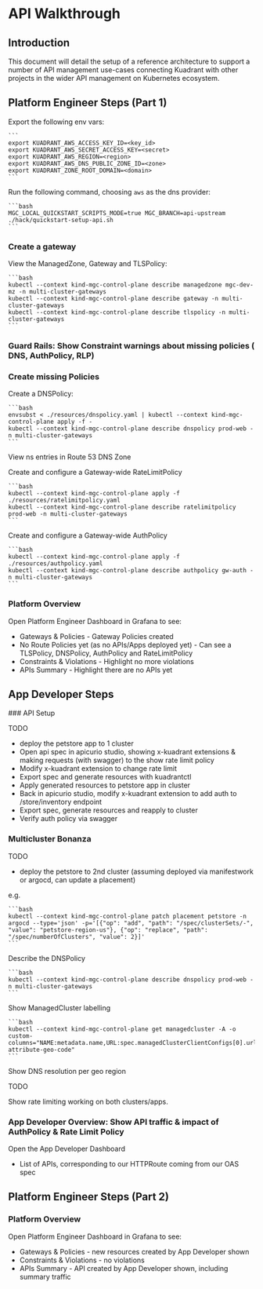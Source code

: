 # API Walkthrough

## Introduction

This document will detail the setup of a reference architecture to support a number of API management use-cases connecting Kuadrant with other projects in the wider API management on Kubernetes ecosystem.

## Platform Engineer Steps (Part 1)


<!-- TODO: Copy formatting & env var info from the MGC Getting Started guide -->

Export the following env vars:

    ```
    export KUADRANT_AWS_ACCESS_KEY_ID=<key_id>
    export KUADRANT_AWS_SECRET_ACCESS_KEY=<secret>
    export KUADRANT_AWS_REGION=<region>
    export KUADRANT_AWS_DNS_PUBLIC_ZONE_ID=<zone>
    export KUADRANT_ZONE_ROOT_DOMAIN=<domain>
    ```

Run the following command, choosing `aws` as the dns provider:

<!-- TODO: Change to a curl command that fetches everything remotely -->

    ```bash
    MGC_LOCAL_QUICKSTART_SCRIPTS_MODE=true MGC_BRANCH=api-upstream ./hack/quickstart-setup-api.sh
    ```

### Create a gateway

<!-- TODO: Create Gateway & TLSPolicy as part of quickstart, if possible -->


View the ManagedZone, Gateway and TLSPolicy:

    ```bash
    kubectl --context kind-mgc-control-plane describe managedzone mgc-dev-mz -n multi-cluster-gateways
    kubectl --context kind-mgc-control-plane describe gateway -n multi-cluster-gateways
    kubectl --context kind-mgc-control-plane describe tlspolicy -n multi-cluster-gateways
    ```

### Guard Rails: Show Constraint warnings about missing policies ( DNS, AuthPolicy, RLP)

<!-- TODO: Instructions how to get to the dashboard -->

### Create missing Policies

<!-- TODO: Guard Rails: Show Constraint warnings about missing policies ( DNS, AuthPolicy, RLP) -->

Create a DNSPolicy:

<!-- TODO: Import dnspolicy from platform-engineer repo into this repo -->

    ```bash
    envsubst < ./resources/dnspolicy.yaml | kubectl --context kind-mgc-control-plane apply -f -
    kubectl --context kind-mgc-control-plane describe dnspolicy prod-web -n multi-cluster-gateways
    ```

View ns entries in Route 53 DNS Zone

<!-- TODO: Instructions how to find ns entries in route53 zone -->

Create and configure a Gateway-wide RateLimitPolicy

<!-- TODO: Import ratelimitpolicy from platform-engineer repo into this repo -->

    ```bash
    kubectl --context kind-mgc-control-plane apply -f ./resources/ratelimitpolicy.yaml
    kubectl --context kind-mgc-control-plane describe ratelimitpolicy prod-web -n multi-cluster-gateways
    ```

Create and configure a Gateway-wide AuthPolicy

<!-- TODO: Import authpolicy from platform-engineer repo into this repo -->

    ```bash
    kubectl --context kind-mgc-control-plane apply -f ./resources/authpolicy.yaml
    kubectl --context kind-mgc-control-plane describe authpolicy gw-auth -n multi-cluster-gateways
    ```

### Platform Overview

Open Platform Engineer Dashboard in Grafana to see:

<!-- TODO: Instructions how to get to the dashboard -->

* Gateways & Policies - Gateway Policies created
* No Route Policies yet (as no APIs/Apps deployed yet) - Can see a TLSPolicy, DNSPolicy, AuthPolicy and RateLimitPolicy
* Constraints & Violations - Highlight no more violations
* APIs Summary - Highlight there are no APIs yet

## App Developer Steps

### API Setup

TODO

* deploy the petstore app to 1 cluster
* Open api spec in apicurio studio, showing x-kuadrant extensions & making requests (with swagger) to the show rate limit policy
* Modify x-kuadrant extension to change rate limit
* Export spec and generate resources with kuadrantctl
* Apply generated resources to petstore app in cluster
* Back in apicurio studio, modify x-kuadrant extension to add auth to /store/inventory endpoint
* Export spec, generate resources and reapply to cluster
* Verify auth policy via swagger

### Multicluster Bonanza

TODO

* deploy the petstore to 2nd cluster (assuming deployed via manifestwork or argocd, can update a placement)

e.g.

    ```bash
    kubectl --context kind-mgc-control-plane patch placement petstore -n argocd --type='json' -p='[{"op": "add", "path": "/spec/clusterSets/-", "value": "petstore-region-us"}, {"op": "replace", "path": "/spec/numberOfClusters", "value": 2}]'
    ```

Describe the DNSPolicy

    ```bash
    kubectl --context kind-mgc-control-plane describe dnspolicy prod-web -n multi-cluster-gateways
    ```

Show ManagedCluster labelling

    ```bash
    kubectl --context kind-mgc-control-plane get managedcluster -A -o custom-columns="NAME:metadata.name,URL:spec.managedClusterClientConfigs[0].url,REGION:metadata.labels.kuadrant\.io/lb-attribute-geo-code"
    ```

Show DNS resolution per geo region

TODO

Show rate limiting working on both clusters/apps.

### App Developer Overview: Show API traffic & impact of AuthPolicy & Rate Limit Policy

Open the App Developer Dashboard

<!-- TODO: Instructions how to get to the dashboard -->

* List of APIs, corresponding to our HTTPRoute coming from our OAS spec

## Platform Engineer Steps (Part 2)

### Platform Overview

Open Platform Engineer Dashboard in Grafana to see:

<!-- TODO: Instructions how to get to the dashboard -->

* Gateways & Policies - new resources created by App Developer shown
* Constraints & Violations - no violations
* APIs Summary - API created by App Developer shown, including summary traffic
